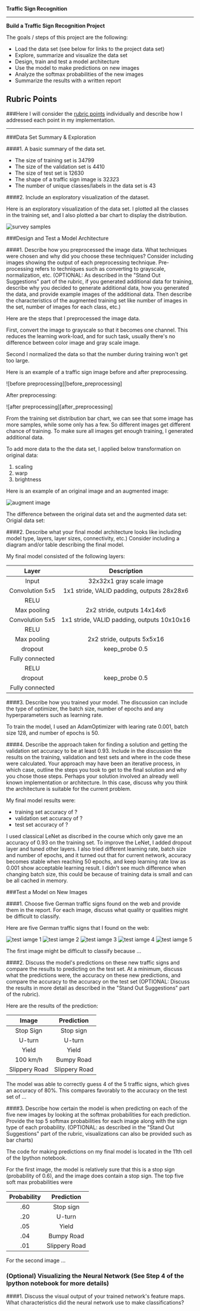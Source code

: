 **Traffic Sign Recognition** 

---

**Build a Traffic Sign Recognition Project**

The goals / steps of this project are the following:
* Load the data set (see below for links to the project data set)
* Explore, summarize and visualize the data set
* Design, train and test a model architecture
* Use the model to make predictions on new images
* Analyze the softmax probabilities of the new images
* Summarize the results with a written report


[//]: # (Image References)

[survey_samples]: ./write_up/survey_samples.png "Survey samples"
[before_grayscaling]: ./write_up/before_grayscaling.png "before grayscaling"
[after_grayscaling]: ./write_up/after_grayscaling.png "after grayscaling"
[augment_image]: ./write_up/augment_image.png "augment image"
[test_image1]: ./test/test1.jpg "Right-of-way at the next intersection"
[test_image2]: ./test/test2.jpg "Traffic Sign 4"
[test_image3]: ./test/test3.jpg "Traffic Sign 5"
[test_image4]: ./test/test4.jpg "Traffic Sign 4"
[test_image5]: ./test/test5.jpg "Traffic Sign 5"

## Rubric Points
###Here I will consider the [rubric points](https://review.udacity.com/#!/rubrics/481/view) individually and describe how I addressed each point in my implementation.  

---

###Data Set Summary & Exploration

####1. A basic summary of the data set.

* The size of training set is 34799
* The size of the validation set is 4410
* The size of test set is 12630
* The shape of a traffic sign image is 32*32*3
* The number of unique classes/labels in the data set is 43

####2. Include an exploratory visualization of the dataset.

Here is an exploratory visualization of the data set. I plotted all the classes in the training set, and I also plotted a bar chart to display the distribution. 

![survey samples][survey_samples]

###Design and Test a Model Architecture

####1. Describe how you preprocessed the image data. What techniques were chosen and why did you choose these techniques? Consider including images showing the output of each preprocessing technique. Pre-processing refers to techniques such as converting to grayscale, normalization, etc. (OPTIONAL: As described in the "Stand Out Suggestions" part of the rubric, if you generated additional data for training, describe why you decided to generate additional data, how you generated the data, and provide example images of the additional data. Then describe the characteristics of the augmented training set like number of images in the set, number of images for each class, etc.)

Here are the steps that I preprocessed the image data. 

First, convert the image to grayscale so that it becomes one channel. This reduces the learning work-load, and for such task, usually there's no difference between color image and gray scale image.

Second I normalized the data so that the number during training won't get too large. 

Here is an example of a traffic sign image before and after preprocessing.

![before preprocessing][before_preprocessing]

After preprocessing:

![after preprocessing][after_preprocessing]


From the training set distribution bar chart, we can see that some image has more samples, while some only has a few. So different images get different chance of training. To make sure all images get enough training, I generated additional data.  

To add more data to the the data set, I applied below transformation on original data:
1) scaling
2) warp
3) brightness

Here is an example of an original image and an augmented image:

![augment image][augment_image]

The difference between the original data set and the augmented data set:
Origial data set: 


####2. Describe what your final model architecture looks like including model type, layers, layer sizes, connectivity, etc.) Consider including a diagram and/or table describing the final model.

My final model consisted of the following layers:

| Layer         		|     Description	        					| 
|:---------------------:|:---------------------------------------------:| 
| Input         		| 32x32x1 gray scale image   					| 
| Convolution 5x5     	| 1x1 stride, VALID padding, outputs 28x28x6 	|
| RELU					|												|
| Max pooling	      	| 2x2 stride,  outputs 14x14x6 		    		|
| Convolution 5x5	    | 1x1 stride, VALID padding, outputs 10x10x16  	|
| RELU	            	|           									|
| Max pooling			| 2x2 stride,  outputs 5x5x16 					|
| dropout   			| keep_probe 0.5								|
| Fully connected		|												|
| RELU					|												|
| dropout   			| keep_probe 0.5								|
| Fully connected		|												|
 


####3. Describe how you trained your model. The discussion can include the type of optimizer, the batch size, number of epochs and any hyperparameters such as learning rate.

To train the model, I used an AdamOptimizer with learing rate 0.001, batch size 128, and number of epochs is 50. 

####4. Describe the approach taken for finding a solution and getting the validation set accuracy to be at least 0.93. Include in the discussion the results on the training, validation and test sets and where in the code these were calculated. Your approach may have been an iterative process, in which case, outline the steps you took to get to the final solution and why you chose those steps. Perhaps your solution involved an already well known implementation or architecture. In this case, discuss why you think the architecture is suitable for the current problem.

My final model results were:
* training set accuracy of ?
* validation set accuracy of ? 
* test set accuracy of ?

I used classical LeNet as discribed in the course which only gave me an accuracy of 0.93 on the training set. To improve the LeNet, I added dropout layer and tuned other layers. I also tried different learning rate, batch size and number of epochs, and it turned out that for current network, accuracy becomes stable when reaching 50 epochs, and keep learning rate low as 0.001 show acceptable learning result. I didn't see much difference when changing batch size, this could be because of training data is small and can be all cached in memory. 
 
###Test a Model on New Images

####1. Choose five German traffic signs found on the web and provide them in the report. For each image, discuss what quality or qualities might be difficult to classify.

Here are five German traffic signs that I found on the web:

![test iamge 1][test_image1] ![test iamge 2][test_image2] ![test iamge 3][test_image3] 
![test iamge 4][test_image4] ![test iamge 5][test_image5]

The first image might be difficult to classify because ...

####2. Discuss the model's predictions on these new traffic signs and compare the results to predicting on the test set. At a minimum, discuss what the predictions were, the accuracy on these new predictions, and compare the accuracy to the accuracy on the test set (OPTIONAL: Discuss the results in more detail as described in the "Stand Out Suggestions" part of the rubric).

Here are the results of the prediction:

| Image			        |     Prediction	        					| 
|:---------------------:|:---------------------------------------------:| 
| Stop Sign      		| Stop sign   									| 
| U-turn     			| U-turn 										|
| Yield					| Yield											|
| 100 km/h	      		| Bumpy Road					 				|
| Slippery Road			| Slippery Road      							|


The model was able to correctly guess 4 of the 5 traffic signs, which gives an accuracy of 80%. This compares favorably to the accuracy on the test set of ...

####3. Describe how certain the model is when predicting on each of the five new images by looking at the softmax probabilities for each prediction. Provide the top 5 softmax probabilities for each image along with the sign type of each probability. (OPTIONAL: as described in the "Stand Out Suggestions" part of the rubric, visualizations can also be provided such as bar charts)

The code for making predictions on my final model is located in the 11th cell of the Ipython notebook.

For the first image, the model is relatively sure that this is a stop sign (probability of 0.6), and the image does contain a stop sign. The top five soft max probabilities were

| Probability         	|     Prediction	        					| 
|:---------------------:|:---------------------------------------------:| 
| .60         			| Stop sign   									| 
| .20     				| U-turn 										|
| .05					| Yield											|
| .04	      			| Bumpy Road					 				|
| .01				    | Slippery Road      							|


For the second image ... 

### (Optional) Visualizing the Neural Network (See Step 4 of the Ipython notebook for more details)
####1. Discuss the visual output of your trained network's feature maps. What characteristics did the neural network use to make classifications?


